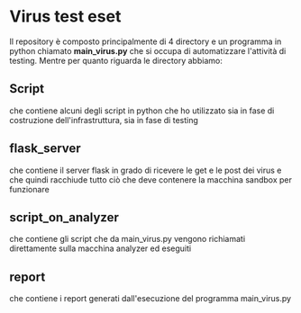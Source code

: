 # Virus test eset
Il repository è composto principalmente di 4 directory e un programma in python chiamato **main_virus.py** che si occupa di automatizzare l'attività di testing.
Mentre per quanto riguarda le directory abbiamo:
## Script
che contiene alcuni degli script in python che ho utilizzato sia in fase di costruzione dell'infrastruttura, sia in fase di testing
## flask_server
che contiene il server flask in grado di ricevere le get e le post dei virus e che quindi racchiude tutto ciò che deve contenere la macchina sandbox per funzionare
## script_on_analyzer
che contiene gli script che da main_virus.py vengono richiamati direttamente sulla macchina analyzer ed eseguiti
## report
che contiene i report generati dall'esecuzione del programma main_virus.py
